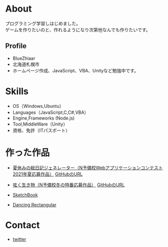 # About
プログラミング学習しはじめました。  
ゲームを作りたいのと、作れるようになり次第他なんでも作りたいです。


## Profile
- BlueZhiaar
- 北海道札幌市
- ホームページ作成、JavaScript、VBA、Unityなど勉強中です。


# Skills
- OS（Windows,Ubuntu）
- Languages（JavaScript,C,C#,VBA）
- Engine,Frameworks (Node.js)
- Tool,MiddleWare（Unity）
- 資格、免許（ITパスポート）

# 作った作品

- [夏休みの絵日記ジェネレーター（N予備校Webアプリケーションコンテスト2021年夏応募作品）](https://bluezhiaar.github.io/summer-diary/index.html)   [GitHubのURL](https://github.com/BlueZhiaar/summer-diary)

- [呟く生き物（N予備校冬の特番応募作品）](https://bluezhiaar.github.io/wanderer/description.html)  [GitHubのURL](https://github.com/BlueZhiaar/wanderer/tree/gh-pages)
- [SketchBook](https://www.openprocessing.org/sketch/961801)
- [Dancing Rectangular](https://www.openprocessing.org/sketch/959865)


 
# Contact
- [twitter](https://twitter.com/programselect71)

